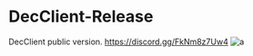 # DecClient-Release
DecClient public version.
https://discord.gg/FkNm8z7Uw4
![a](https://github.com/MrDuhan/DecClient-Release/assets/86892468/1e6d5390-37d6-482a-a133-ceccbf0deaf2)
